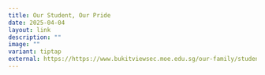 ```yaml
---
title: Our Student, Our Pride
date: 2025-04-04
layout: link
description: ""
image: ""
variant: tiptap
external: https://https://www.bukitviewsec.moe.edu.sg/our-family/students/2025/
---
```

